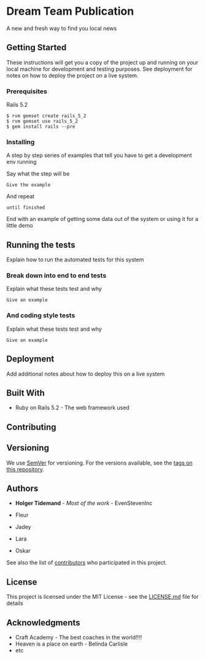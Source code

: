 # Dream Team Publication

A new and fresh way to find you local news

## Getting Started

These instructions will get you a copy of the project up and running on your local machine for development and testing purposes. See deployment for notes on how to deploy the project on a live system.

### Prerequisites

Rails 5.2

```
$ rvm gemset create rails_5_2
$ rvm gemset use rails_5_2
$ gem install rails --pre
```

### Installing

A step by step series of examples that tell you have to get a development env running

Say what the step will be

```
Give the example
```

And repeat

```
until finished
```

End with an example of getting some data out of the system or using it for a little demo

## Running the tests

Explain how to run the automated tests for this system

### Break down into end to end tests

Explain what these tests test and why

```
Give an example
```

### And coding style tests

Explain what these tests test and why

```
Give an example
```

## Deployment

Add additional notes about how to deploy this on a live system

## Built With

* Ruby on Rails 5.2 - The web framework used


## Contributing



## Versioning

We use [SemVer](http://semver.org/) for versioning. For the versions available, see the [tags on this repository](https://github.com/your/project/tags).

## Authors

* **Holger Tidemand** - *Most of the work* - EvenStevenInc

* Fleur
* Jadey
* Lara
* Oskar

See also the list of [contributors](https://github.com/your/project/contributors) who participated in this project.

## License

This project is licensed under the MIT License - see the [LICENSE.md](LICENSE.md) file for details

## Acknowledgments

* Craft Academy - The best coaches in the world!!!!
* Heaven is a place on earth - Belinda Carlisle
* etc
